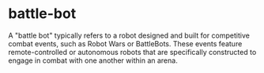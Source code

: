 # battle-bot
A "battle bot" typically refers to a robot designed and built for competitive combat events, such as Robot Wars or BattleBots. These events feature remote-controlled or autonomous robots that are specifically constructed to engage in combat with one another within an arena. 
